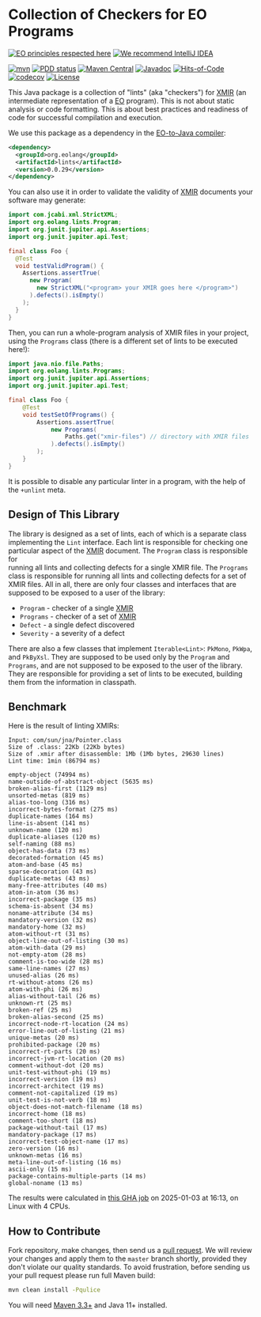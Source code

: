 # Collection of Checkers for EO Programs

[![EO principles respected here](https://www.elegantobjects.org/badge.svg)](https://www.elegantobjects.org)
[![We recommend IntelliJ IDEA](https://www.elegantobjects.org/intellij-idea.svg)](https://www.jetbrains.com/idea/)

[![mvn](https://github.com/objectionary/lints/actions/workflows/mvn.yml/badge.svg)](https://github.com/objectionary/lints/actions/workflows/mvn.yml)
[![PDD status](http://www.0pdd.com/svg?name=objectionary/lints)](http://www.0pdd.com/p?name=objectionary/lints)
[![Maven Central](https://img.shields.io/maven-central/v/org.eolang/lints.svg)](https://maven-badges.herokuapp.com/maven-central/org.eolang/lints)
[![Javadoc](http://www.javadoc.io/badge/org.eolang/lints.svg)](http://www.javadoc.io/doc/org.eolang/lints)
[![Hits-of-Code](https://hitsofcode.com/github/objectionary/lints)](https://hitsofcode.com/view/github/objectionary/lints)
[![codecov](https://codecov.io/gh/objectionary/lints/graph/badge.svg?token=EdyMcrEuxc)](https://codecov.io/gh/objectionary/lints)
[![License](https://img.shields.io/badge/license-MIT-green.svg)](https://github.com/objectionary/lints/blob/master/LICENSE.txt)

This Java package is a collection of "lints" (aka "checkers") for
[XMIR] (an intermediate representation of a
[EO] program). This is not about static analysis or code
formatting. This is about best practices and readiness of code
for successful compilation and execution.

We use this package as a dependency in the
[EO-to-Java compiler][EO]:

```xml
<dependency>
  <groupId>org.eolang</groupId>
  <artifactId>lints</artifactId>
  <version>0.0.29</version>
</dependency>
```

You can also use it in order to validate the validity
of [XMIR] documents your software may generate:

```java
import com.jcabi.xml.StrictXML;
import org.eolang.lints.Program;
import org.junit.jupiter.api.Assertions;
import org.junit.jupiter.api.Test;

final class Foo {
  @Test
  void testValidProgram() {
    Assertions.assertTrue(
      new Program(
        new StrictXML("<program> your XMIR goes here </program>")
      ).defects().isEmpty()
    );
  }
}
```

Then, you can run a whole-program analysis of XMIR files
in your project, using the `Programs` class (there is a
different set of lints to be executed here!):

```java
import java.nio.file.Paths;
import org.eolang.lints.Programs;
import org.junit.jupiter.api.Assertions;
import org.junit.jupiter.api.Test;

final class Foo {
    @Test
    void testSetOfPrograms() {
        Assertions.assertTrue(
            new Programs(
                Paths.get("xmir-files") // directory with XMIR files
            ).defects().isEmpty()
        );
    }
}
```

It is possible to disable any particular linter in a program,
with the help of the `+unlint` meta.

## Design of This Library

The library is designed as a set of lints, each of which
is a separate class implementing the `Lint` interface.
Each lint is responsible for checking one particular aspect
of the [XMIR] document. The `Program` class is responsible for  
running all lints and collecting defects for a single XMIR file.
The `Programs` class is responsible for running all lints and
collecting defects for a set of XMIR files. All in all,
there are only four classes and interfaces that are supposed to
be exposed to a user of the library:

* `Program` - checker of a single [XMIR]
* `Programs` - checker of a set of [XMIR]
* `Defect` - a single defect discovered
* `Severity` - a severity of a defect

There are also a few classes that implement `Iterable<Lint>`:
`PkMono`, `PkWpa`, and `PkByXsl`.
They are supposed to be used only by the `Program` and `Programs`,
and are not supposed to be exposed to the user of the library.
They are responsible for providing a set of lints to be executed,
building them from the information in classpath.

## Benchmark

Here is the result of linting XMIRs:

<!-- benchmark_begin -->
```text
Input: com/sun/jna/Pointer.class
Size of .class: 22Kb (22Kb bytes)
Size of .xmir after disassemble: 1Mb (1Mb bytes, 29630 lines)
Lint time: 1min (86794 ms)

empty-object (74994 ms)
name-outside-of-abstract-object (5635 ms)
broken-alias-first (1129 ms)
unsorted-metas (819 ms)
alias-too-long (316 ms)
incorrect-bytes-format (275 ms)
duplicate-names (164 ms)
line-is-absent (141 ms)
unknown-name (120 ms)
duplicate-aliases (120 ms)
self-naming (88 ms)
object-has-data (73 ms)
decorated-formation (45 ms)
atom-and-base (45 ms)
sparse-decoration (43 ms)
duplicate-metas (43 ms)
many-free-attributes (40 ms)
atom-in-atom (36 ms)
incorrect-package (35 ms)
schema-is-absent (34 ms)
noname-attribute (34 ms)
mandatory-version (32 ms)
mandatory-home (32 ms)
atom-without-rt (31 ms)
object-line-out-of-listing (30 ms)
atom-with-data (29 ms)
not-empty-atom (28 ms)
comment-is-too-wide (28 ms)
same-line-names (27 ms)
unused-alias (26 ms)
rt-without-atoms (26 ms)
atom-with-phi (26 ms)
alias-without-tail (26 ms)
unknown-rt (25 ms)
broken-ref (25 ms)
broken-alias-second (25 ms)
incorrect-node-rt-location (24 ms)
error-line-out-of-listing (21 ms)
unique-metas (20 ms)
prohibited-package (20 ms)
incorrect-rt-parts (20 ms)
incorrect-jvm-rt-location (20 ms)
comment-without-dot (20 ms)
unit-test-without-phi (19 ms)
incorrect-version (19 ms)
incorrect-architect (19 ms)
comment-not-capitalized (19 ms)
unit-test-is-not-verb (18 ms)
object-does-not-match-filename (18 ms)
incorrect-home (18 ms)
comment-too-short (18 ms)
package-without-tail (17 ms)
mandatory-package (17 ms)
incorrect-test-object-name (17 ms)
zero-version (16 ms)
unknown-metas (16 ms)
meta-line-out-of-listing (16 ms)
ascii-only (15 ms)
package-contains-multiple-parts (14 ms)
global-noname (13 ms)
```

The results were calculated in [this GHA job][benchmark-gha]
on 2025-01-03 at 16:13,
on Linux with 4 CPUs.
<!-- benchmark_end -->

## How to Contribute

Fork repository, make changes, then send us
a [pull request](https://www.yegor256.com/2014/04/15/github-guidelines.html).
We will review your changes and apply them to the `master` branch shortly,
provided they don't violate our quality standards. To avoid frustration,
before sending us your pull request please run full Maven build:

```bash
mvn clean install -Pqulice
```

You will need [Maven 3.3+](https://maven.apache.org) and Java 11+ installed.

[XMIR]: https://news.eolang.org/2022-11-25-xmir-guide.html
[EO]: https://www.eolang.org
[benchmark-gha]: https://github.com/objectionary/lints/actions/runs/12600510080
